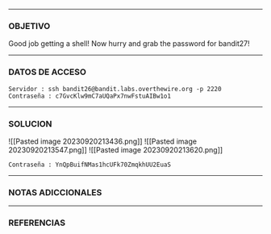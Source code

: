 ----
### OBJETIVO 
Good job getting a shell! Now hurry and grab the password for bandit27!

---
### DATOS DE ACCESO
	Servidor : ssh bandit26@bandit.labs.overthewire.org -p 2220
	Contraseña : c7GvcKlw9mC7aUQaPx7nwFstuAIBw1o1

---
### SOLUCION
![[Pasted image 20230920213436.png]]
![[Pasted image 20230920213547.png]]
![[Pasted image 20230920213620.png]]

	Contraseña : YnQpBuifNMas1hcUFk70ZmqkhUU2EuaS

---
### NOTAS ADICCIONALES

---
### REFERENCIAS
